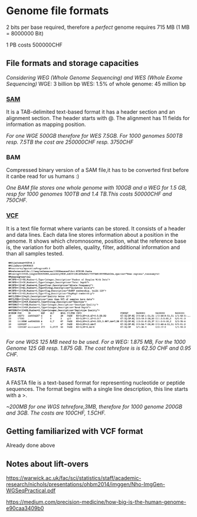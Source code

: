 # Genome file formats
2 bits per base required, therefore a *perfect* genome requires 715 MB (1 MB = 8000000 Bit) 

1 PB costs 500000CHF

## File formats and storage capacities
*Considering WEG (Whole Genome Sequencing) and WES (Whole Exome Sequencing)*
WGE: 3 billion bp
WES: 1.5% of whole genome: 45 million bp

### [SAM](https://samtools.github.io/hts-specs/SAMv1.pdf)

It is a TAB-delimited text-based format it has a header section and an alignment section. The header starts with @. The alignment has 11 fields for information as mapping position.


 *For one WGE 500GB therefore for  WES 7.5GB. For 1000 genomes 500TB resp. 7.5TB the cost are 250000CHF resp. 3750CHF*

### BAM
Compressed binary version of a SAM file,it has to be converted first before it canbe read for us humans :)


*One BAM file stores one whole genome with 100GB and a WEG for 1.5 GB, resp for 1000 genomes 100TB and 1.4 TB.This costs 50000CHF and 750CHF.*

### [VCF](file:///Users/angelatopic/Downloads/VCFv4.2.pdf)

It is a text file format where variants can be stored. It consists of a header and data lines. Each data line stores information about a position in the genome. It shows which chromnosome, position, what the reference base is, the variation for both alleles, quality, filter, additional information and than all samples tested.

 ![VCF file](VCF.png)


*For one WGS 125 MB need to be used. For a WEG: 1.875 MB, For the 1000 Genome 125 GB resp. 1.875 GB. The cost tehrefore is is 62.50 CHF and 0.95 CHF.*


### FASTA
A FASTA file is a text-based format for representing nucleotide or peptide sequences. The format begins with a single line description, this line starts with a >.


*~200MB for one WGS tehrefore,3MB, therefore for 1000 genome 200GB and 3GB. The costs are 100CHF, 1.5CHF.*
 
## Getting familiarized with VCF format
Already done above

## Notes about lift-overs


https://warwick.ac.uk/fac/sci/statistics/staff/academic-research/nichols/presentations/ohbm2014/imggen/Nho-ImgGen-WGSeqPractical.pdf

https://medium.com/precision-medicine/how-big-is-the-human-genome-e90caa3409b0

 

